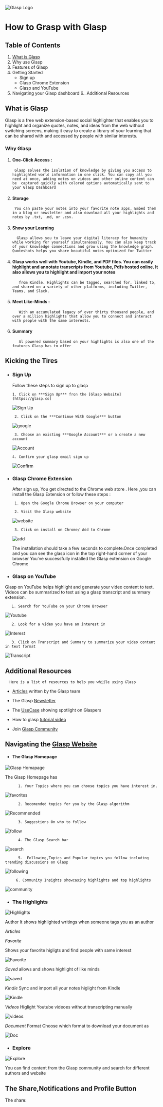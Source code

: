 ![Glasp Logo](/Glasp_Images/glasp_logo.png)

# How to Grasp with Glasp

## Table of Contents

1. [What is Glasp]()
2. Why use Glasp
3. Features of Glasp
4. Getting Started
   - Sign up
   - Glasp Chrome Extension
   - Glasp and YouTube
5. Navigating your Glasp dashboard
6.. Additional Resources

## What is Glasp

Glasp is a free web extension-based social highlighter that enables you to highlight and organize quotes, notes, and ideas from the web without switching screens, making it easy to create a library of your learning that can be shared with and accessed by people with similar interests.


###  Why Glasp

1. #### One-Click Access :
        Glasp solves the isolation of knowledge by giving you access to highlighted world information in one click. You can copy all you need at once, adding notes on videos and other online content can be  captured quickly with colored options automatically sent to your Glasp Dashboard

2. #### Storage
        You can paste your notes into your favorite note apps, Embed them in a blog or newsletter and also download all your highlights and notes by .txt, .md, or .csv.


3. #### Show your Learning
         Glasp allows you to leave your digital literacy for humanity while working for yourself simultaneously. You can also keep track of your knowledge connections and grow using the knowledge graph. Quoteshots helps you share beautiful notes optimized for Twitter

4. ####  Glasp works well with Youtube, Kindle, and PDF files. You can easily highlight and annotate transcripts from Youtube, Pdfs hosted online. It also allows you to highlight and import your notes
          from Kindle. Highlights can be tagged, searched for, linked to, and shared on a variety of other platforms, including Twitter, Teams, and Slack.

5. ####  Meet Like-Minds :
          With an accumulated legacy of over thirty thousand people, and over a million highlights that allow you to connect and interact with people with the same interests.

6. #### Summary
          Al powered summary based on your highlights is also one of the features Glasp has to offer

## Kicking the Tires

* ### Sign Up

  Follow  these steps to sign up to glasp


      1. Click on ***Sign Up*** fron the [Glasp Website](https://glasp.co)

     ![Sign Up](/Second/Glasp_Images/sign.png)

       2. Click on the ***Continue With Google*** button

     ![google](/Second/Glasp_Images/Google.png)

       3. Choose an existing ***Google Account*** or a create a new account

  ![Account](/Second/Glasp_Images/Account.png)

      4. Confirm your glasp email sign up


   ![Confirm](/Second/Glasp_Images/Confirm.png)


* ### Glasp Chrome Extension

   After sign up, You get directed to the Chrome web store . Here ,you can install the Glasp Extension or follow these steps :

       1. Open the Google Chrome Browser on your computer

       2. Visit the Glasp website
    ![website](/Second/Glasp_Images/website.png)

       3. Click on install on Chrome/ Add to Chrome
   ![add](/Second/Glasp_Images/add.png)

   The installation should take a few seconds to complete.Once completed and you can see the glasp icon  in the top right-hand corner of your browser
You've successfully installed the Glasp extension on Google Chrome
	

* ### Glasp on YouTube
Glasp on YouTube helps highlight and generate your video content to text.  Videos can be summarized to text using a glasp transcript and summary extension.

	   1. Search for YouTube on your Chrome Browser
   ![Youtube](/Second/Glasp_Images/Youtube.png)

	   2. Look for a video you have an interest in
   ![Interest](/Second/Glasp_Images/Interest.png)

	   3. Click on Transcript and Summary to summarize your video content in text format
   ![Transcript](/Second/Glasp_Images/Transcript.png)





## Additional Resources
      Here is a list of resources to help you whiile using Glasp

   *  [Articles](https://glasp.co/articles/) written by the Glasp team

   *  The Glasp [Newsletter](https://glasp.co/newsletter/)

   *  The [UseCase](https://glasp.co/usecase/) showing spotlight on Glaspers

   * How to glasp [tutorial video](https://www.youtube.com/watch?v=Tgbszoeokv4)
 
   *  Join [Glasp Community](https://glasp-community.slack.com/join/)



## Navigating the [Glasp Website](https//:glasp.co)

-   ####     The Glasp Homepage

   ![Glasp Homapage](/Second/Glasp_Images/Homepage%20(2).png)

   The Glasp Homepage has 

          1. Your Topics where you can choose topics you have interest in.
   ![favorites](/Second/Glasp_Images/Favorite.png)


          2. Recomended topics for you by the Glasp algorithm
   ![Recommended ](/Second/Glasp_Images/Recommneded.png)

          3. Suggestions On who to follow
   ![follow](/Second/Glasp_Images/Follow.png)
      
          4. The Glasp Search bar
   ![search](/Second/Glasp_Images/search.png)

          5.  Following,Topics and Popular topics you follow including trending discussions on Glasp
   ![following](/Second/Glasp_Images/following.png)

         6. Community Insights showcasing highlights and top highlights
   ![community](/Second/Glasp_Images/Community.png)


- ### The Highlights

![Highlights](/Glasp_Images/)

Author
It shows highlighted writings when someone tags you as an author

*Articles*

*Favorite*

Shows your favorite higligts and find people with same interest

![Favorite](/Second/Glasp_Images/Favorite.png)

*Saved* allows and shows highlight of like minds

![saved](/Second/Glasp_Images/Saves.png)

*Kindle* Sync and import all your notes higlight from Kindle

![Kindle](/Second/Glasp_Images/Kindle.png)

*Videos* Higlight Youtube videoes without transcripting manually

![videos](/Second/Glasp_Images/Videos.png)

*Document* Format Choose which format to download  your document as

![Doc](/Second/Glasp_Images/Format.png)


- ### Explore

![Explore](/Second/Glasp_Images/Explore.png)

   You can find content from the Glasp community and search for different authors and website



## The Share,Notifications and Profile Button

The share: 
      





       